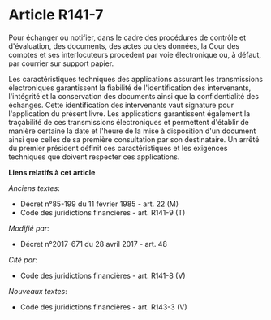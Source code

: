 # Article R141-7

Pour échanger ou notifier, dans le cadre des procédures de contrôle et d'évaluation, des documents, des actes ou des données,
la Cour des comptes et ses interlocuteurs procèdent par voie électronique ou, à défaut, par courrier sur support papier.

Les caractéristiques techniques des applications assurant les transmissions électroniques garantissent la fiabilité de
l'identification des intervenants, l'intégrité et la conservation des documents ainsi que la confidentialité des échanges.
Cette identification des intervenants vaut signature pour l'application du présent livre. Les applications garantissent
également la traçabilité de ces transmissions électroniques et permettent d'établir de manière certaine la date et l'heure de
la mise à disposition d'un document ainsi que celles de sa première consultation par son destinataire. Un arrêté du premier
président définit ces caractéristiques et les exigences techniques que doivent respecter ces applications.

**Liens relatifs à cet article**

_Anciens textes_:

  - Décret n°85-199 du 11 février 1985 - art. 22 (M)
  - Code des juridictions financières - art. R141-9 (T)

_Modifié par_:

  - Décret n°2017-671 du 28 avril 2017 - art. 48

_Cité par_:

  - Code des juridictions financières - art. R141-8 (V)

_Nouveaux textes_:

  - Code des juridictions financières - art. R143-3 (V)
